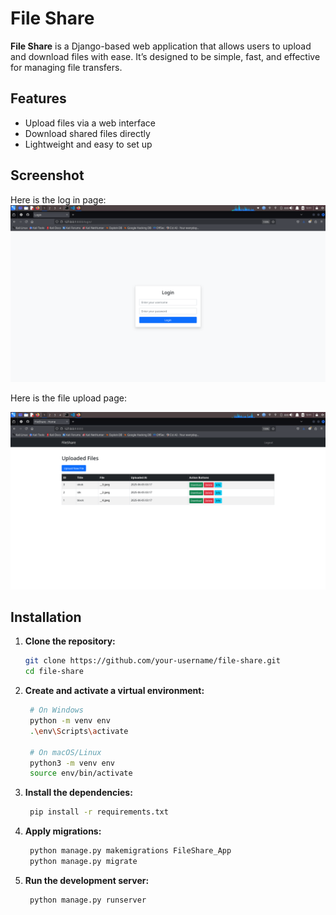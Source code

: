 # File Share

**File Share** is a Django-based web application that allows users to upload and download files with ease. It’s designed to be simple, fast, and effective for managing file transfers.

## Features

- Upload files via a web interface
- Download shared files directly
- Lightweight and easy to set up

## Screenshot

Here is the log in page:
![image alt](https://github.com/EspaChristian/FileShare/blob/main/screenshots/Screenshot_2025-06-05_12_51_16.png)

Here is the file upload page:

![image alt](https://github.com/EspaChristian/FileShare/blob/main/screenshots/Screenshot_2025-06-05_12_51_27.png)


## Installation

1. **Clone the repository:**

   ```bash
   git clone https://github.com/your-username/file-share.git
   cd file-share

2. **Create and activate a virtual environment:**

   ```bash
    # On Windows
    python -m venv env
    .\env\Scripts\activate

    # On macOS/Linux
    python3 -m venv env
    source env/bin/activate


3. **Install the dependencies:**

   ```bash
    pip install -r requirements.txt

5. **Apply migrations:**

   ```bash
    python manage.py makemigrations FileShare_App
    python manage.py migrate

6. **Run the development server:**

   ```bash
    python manage.py runserver
